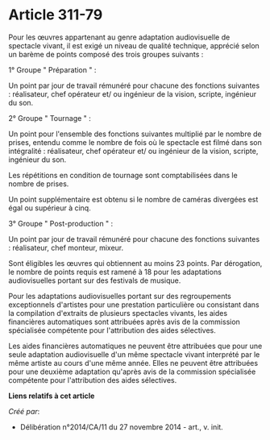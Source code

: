 # Article 311-79

Pour les œuvres appartenant au genre adaptation audiovisuelle de spectacle vivant, il est exigé un niveau de qualité
technique, apprécié selon un barème de points composé des trois groupes suivants : 

1° Groupe " Préparation " : 

Un point par jour de travail rémunéré pour chacune des fonctions suivantes : réalisateur, chef opérateur et/ ou ingénieur de
la vision, scripte, ingénieur du son. 

2° Groupe " Tournage " : 

Un point pour l'ensemble des fonctions suivantes multiplié par le nombre de prises, entendu comme le nombre de fois où le
spectacle est filmé dans son intégralité : réalisateur, chef opérateur et/ ou ingénieur de la vision, scripte, ingénieur du
son. 

Les répétitions en condition de tournage sont comptabilisées dans le nombre de prises. 

Un point supplémentaire est obtenu si le nombre de caméras divergées est égal ou supérieur à cinq. 

3° Groupe " Post-production " : 

Un point par jour de travail rémunéré pour chacune des fonctions suivantes : réalisateur, chef monteur, mixeur. 

Sont éligibles les œuvres qui obtiennent au moins 23 points. Par dérogation, le nombre de points requis est ramené à 18 pour
les adaptations audiovisuelles portant sur des festivals de musique. 

Pour les adaptations audiovisuelles portant sur des regroupements exceptionnels d'artistes pour une prestation particulière
ou consistant dans la compilation d'extraits de plusieurs spectacles vivants, les aides financières automatiques sont
attribuées après avis de la commission spécialisée compétente pour l'attribution des aides sélectives. 

Les aides financières automatiques ne peuvent être attribuées que pour une seule adaptation audiovisuelle d'un même spectacle
vivant interprété par le même artiste au cours d'une même année. Elles ne peuvent être attribuées pour une deuxième
adaptation qu'après avis de la commission spécialisée compétente pour l'attribution des aides sélectives.

**Liens relatifs à cet article**

_Créé par_:

  - Délibération n°2014/CA/11 du 27 novembre 2014 - art., v. init.
